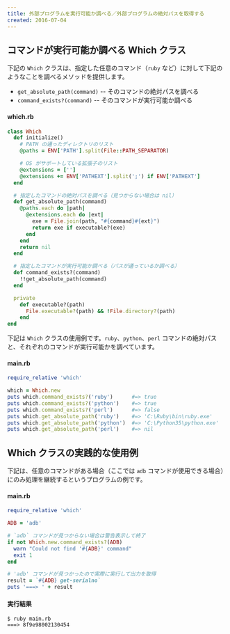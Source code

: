 ```yaml
---
title: 外部プログラムを実行可能か調べる／外部プログラムの絶対パスを取得する
created: 2016-07-04
---
```


コマンドが実行可能か調べる Which クラス
----

下記の `Which` クラスは、指定した任意のコマンド（`ruby` など）に対して下記のようなことを調べるメソッドを提供します。

* `get_absolute_path(command)` -- そのコマンドの絶対パスを調べる
* `command_exists?(command)` -- そのコマンドが実行可能か調べる

#### which.rb

```ruby
class Which
  def initialize()
    # PATH の通ったディレクトリのリスト
    @paths = ENV['PATH'].split(File::PATH_SEPARATOR)

    # OS がサポートしている拡張子のリスト
    @extensions = ['']
    @extensions += ENV['PATHEXT'].split(';') if ENV['PATHEXT']
  end

  # 指定したコマンドの絶対パスを調べる（見つからない場合は nil）
  def get_absolute_path(command)
    @paths.each do |path|
      @extensions.each do |ext|
        exe = File.join(path, "#{command}#{ext}")
        return exe if executable?(exe)
      end
    end
    return nil
  end

  # 指定したコマンドが実行可能か調べる（パスが通っているか調べる）
  def command_exists?(command)
    !!get_absolute_path(command)
  end

  private
    def executable?(path)
      File.executable?(path) && !File.directory?(path)
    end
end
```

下記は `Which` クラスの使用例です。`ruby`、`python`、`perl` コマンドの絶対パスと、それぞれのコマンドが実行可能かを調べています。


#### main.rb

```ruby
require_relative 'which'

which = Which.new
puts which.command_exists?('ruby')      #=> true
puts which.command_exists?('python')    #=> true
puts which.command_exists?('perl')      #=> false
puts which.get_absolute_path('ruby')    #=> 'C:\Ruby\bin\ruby.exe'
puts which.get_absolute_path('python')  #=> 'C:\Python35\python.exe'
puts which.get_absolute_path('perl')    #=> nil
```

Which クラスの実践的な使用例
----

下記は、任意のコマンドがある場合（ここでは `adb` コマンドが使用できる場合）にのみ処理を継続するというプログラムの例です。

#### main.rb

```ruby
require_relative 'which'

ADB = 'adb'

# `adb` コマンドが見つからない場合は警告表示して終了
if not Which.new.command_exists?(ADB)
  warn "Could not find '#{ADB}' command"
  exit 1
end

# 'adb' コマンドが見つかったので実際に実行して出力を取得
result = `#{ADB} get-serialno`
puts '===> ' + result
```

#### 実行結果

```
$ ruby main.rb
===> 8f9e98002130454
```

